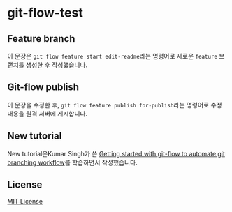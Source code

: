 # git-flow-test

## Feature branch

이 문장은 `git flow feature start edit-readme`라는 명령어로 새로운 `feature` 브랜치를 생성한 후 작성했습니다.

## Git-flow publish

이 문장을 수정한 후, `git flow feature publish for-publish`라는 명령어로 수정 내용을 원격 서버에 게시합니다. 

## New tutorial

New tutorial은Kumar Singh가 쓴  [Getting started with git-flow to automate git branching workflow](https://blog.knoldus.com/2015/07/05/git-flow-workflow/)를 학습하면서 작성했습니다.

## License

[MIT License](https://github.com/paikwiki/git-flow-test/blob/master/LICENSE)
